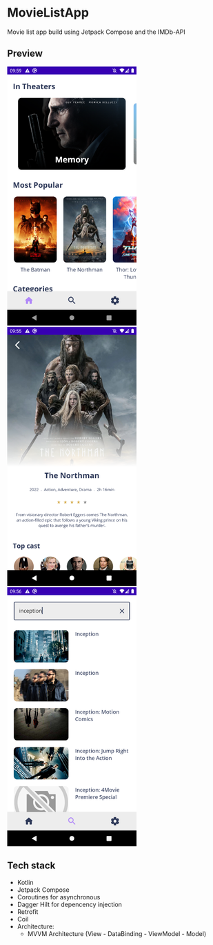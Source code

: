 # MovieListApp

Movie list app build using Jetpack Compose and the IMDb-API

## Preview

<p float="left">
<img src="/previews/home_preview.png" width="300">
<img src="/previews/movie_details_preview.png" width="300">
<img src="/previews/search_preview.png" width="300">
<p/>

## Tech stack

- Kotlin
- Jetpack Compose
- Coroutines for asynchronous
- Dagger Hilt for depencency injection 
- Retrofit 
- Coil
- Architecture: 
  - MVVM Architecture (View - DataBinding - ViewModel - Model)

